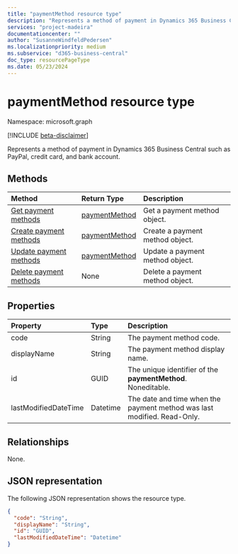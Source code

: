 ```yaml
---
title: "paymentMethod resource type"
description: "Represents a method of payment in Dynamics 365 Business Central such as PayPal, credit card, and bank account."
services: "project-madeira"
documentationcenter: ""
author: "SusanneWindfeldPedersen"
ms.localizationpriority: medium
ms.subservice: "d365-business-central"
doc_type: resourcePageType
ms.date: 05/23/2024
---
```


# paymentMethod resource type

Namespace: microsoft.graph

[!INCLUDE [beta-disclaimer](../../includes/beta-disclaimer.md)]

Represents a method of payment in Dynamics 365 Business Central such as PayPal, credit card, and bank account.

## Methods

| Method                                                          | Return Type  |Description             |
|:----------------------------------------------------------------|:-------------|:-----------------------|
|[Get payment methods](../api/dynamics-paymentmethods-get.md)      |[paymentMethod](dynamics-paymentmethods.md)|Get a payment method object.   |
|[Create payment methods](../api/dynamics-create-paymentmethods.md)  |[paymentMethod](dynamics-paymentmethods.md)|Create a payment method object.|
|[Update payment methods](../api/dynamics-paymentmethods-update.md) |[paymentMethod](dynamics-paymentmethods.md)|Update a payment method object.|
|[Delete payment methods](../api/dynamics-paymentmethods-delete.md)|None          |Delete a payment method object.|

## Properties
| Property	         | Type	  |Description                                                  |
|:-------------------|:-------|:------------------------------------------------------------|
|code                |String  |The payment method code.                                     |
|displayName         |String  |The payment method display name.                             |
|id                  |GUID    |The unique identifier of the **paymentMethod**. Noneditable.|
|lastModifiedDateTime|Datetime|The date and time when the payment method was last modified. Read-Only.|


## Relationships
None.

## JSON representation

The following JSON representation shows the resource type.

```json
{
  "code": "String",
  "displayName": "String",
  "id": "GUID",
  "lastModifiedDateTime": "Datetime"
}
```


